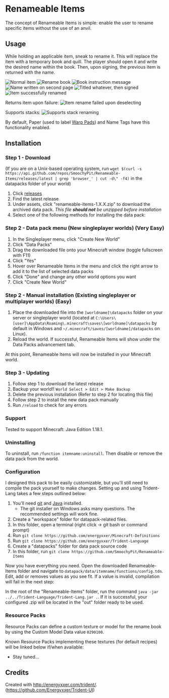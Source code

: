 # Renameable Items

The concept of Renameable Items is simple: enable the user to rename specific items without the use of an anvil. 

## Usage

While holding an applicable item, sneak to rename it. This will replace the item with a temporary book and quill. The player should open it and write the desired name within the book. Then, upon signing, the previous item is returned with the name.

![Normal item](https://i.imgur.com/F0q6cEQ.png)
![Rename book](https://i.imgur.com/pPWQPX8.png)
![Book instruction message](https://i.imgur.com/B45cqHh.png)
![Name written on second page](https://i.imgur.com/Q4gNW7F.png)
![Titled whatever, then signed](https://i.imgur.com/nZ331jY.png)
![Item successfully renamed](https://i.imgur.com/cwuwGpZ.png)

Returns item upon failure:
![Item rename failed upon deselecting](https://i.imgur.com/6G1yZiz.png)

Supports stacks:
![Supports stack renaming](https://i.imgur.com/vH5yu3t.png)

By default, Paper (used to label [Warp Pads](https://github.com/SmoochyPit/Warp-Pads-Rewrite)) and Name Tags have this functionality enabled.

## Installation
### Step 1 - Download

(If you are on a Unix-based operating system, run `wget $(curl -s https://api.github.com/repos/SmoochyPit/Renameable-Items/releases/latest | grep 'browser_' | cut -d\" -f4)` in the datapacks folder of your world)

1. Click [releases](https://github.com/SmoochyPit/Renameable-Items/releases)
2. Find the latest release
3. Under assets, click "renameable-items-1.X.X.zip" to download the archived data pack. *This file **should not** be unzipped before installation*
4. Select one of the following methods for installing the data pack:

### Step 2 - Data pack menu (New singleplayer worlds) (Very Easy)

1. In the Singleplayer menu, click "Create New World"
2. Click "Data Packs"
3. Drag the downloaded file onto your Minecraft window (toggle fullscreen with F11)
4. Click "Yes"
5. Hover over Renameable Items in the menu and click the right arrow to add it to the list of selected data packs
6. Click "Done" and change any other world options you want
7. Click "Create New World"

### Step 2 - Manual installation (Existing singleplayer or multiplayer worlds) (Easy)

1. Place the downloaded file into the `[worldname]\datapacks` folder on your server or singleplayer world (located at `C:\Users\[user]\AppData\Roaming\.minecraft\saves\[worldname]\datapacks` by default in Windows and `~/.minecraft/saves/[worldname]/datapacks` on Linux).
2. Reload the world. If successful, Renameable Items will show under the Data Packs advancement tab.

At this point, Renameable Items will now be installed in your Minecraft world.

### Step 3 - Updating

1. Follow step 1 to download the latest release
2. Backup your world!! `World Select > Edit > Make Backup`
3. Delete the previous installation (Refer to step 2 for locating this file)
4. Follow step 2 to install the new data pack manually
5. Run `/reload` to check for any errors

### Support

Tested to support Minecraft: Java Edition 1.18.1.

### Uninstalling

To uninstall, run `/function itemname:uninstall`. Then disable or remove the data pack from the world.

### Configuration

I designed this pack to be easily customizable, but you'll still need to compile the pack yourself to make changes. Setting up and using Trident-Lang takes a few steps outlined below:

1. You'll need [git](https://git-scm.com/) and [Java](https://www.java.com/en/) installed.
    * The git installer on Windows asks many questions. The recommended settings will work fine.
2. Create a "workspace" folder for datapack-related files.
3. In this folder, open a terminal (right click -> git bash or command prompt)
4. Run `git clone https://github.com/energyxxer/Minecraft-Definitions`
5. Run `git clone https://github.com/energyxxer/Trident-Language`
6. Create a "datapacks" folder for data pack source code
7. In this folder, run `git clone https://github.com/SmoochyPit/Renameable-Items`

Now you have everything you need. Open the downloaded Renameable-Items folder and navigate to `datapack/data/itemname/functions/config.tdn`. Edit, add or removes values as you see fit. If a value is invalid, compilation will fail in the next step:

In the root of the "Renameable-Items" folder, run the command `java -jar ../../Trident-Language/Trident-Lang.jar .`. If it is successful, your configured .zip will be located in the "out" folder ready to be used.

### Resource Packs

Resource Packs can define a custom texture or model for the rename book by using the Custom Model Data value `0290100`.

Known Resource Packs implementing these textures (for default recipes) will be linked below if/when available:

* Stay tuned...

## Credits

Created with http://energyxxer.com/trident/. (https://github.com/Energyxxer/Trident-UI)